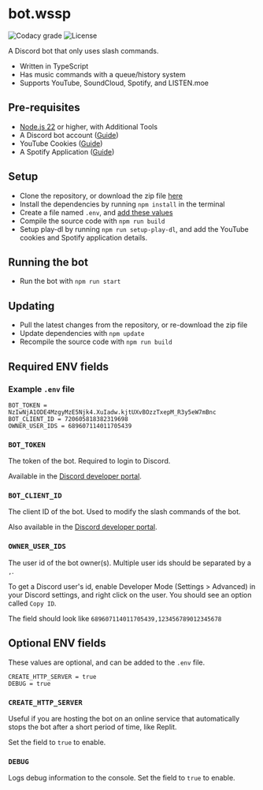 # bot.wssp
![Codacy grade][codacy_grade] ![License][license]

A Discord bot that only uses slash commands.

- Written in TypeScript
- Has music commands with a queue/history system
- Supports YouTube, SoundCloud, Spotify, and LISTEN.moe

## Pre-requisites
- [Node.js 22](https://nodejs.org/en) or higher, with Additional Tools
- A Discord bot account ([Guide](https://discordjs.guide/preparations/setting-up-a-bot-application.html#creating-your-bot-application))
- YouTube Cookies ([Guide](https://github.com/play-dl/play-dl/tree/6a8569feb8c562bb8218ecfd72850c3686d96256/instructions#youtube-cookies))
- A Spotify Application ([Guide](https://github.com/play-dl/play-dl/tree/6a8569feb8c562bb8218ecfd72850c3686d96256/instructions#spotify))

## Setup
- Clone the repository, or download the zip file [here](https://github.com/ywssp/bot.wssp/archive/refs/heads/main.zip)
- Install the dependencies by running `npm install` in the terminal
- Create a file named `.env`, and [add these values](#required-env-fields)
- Compile the source code with `npm run build`
- Setup play-dl by running `npm run setup-play-dl`, and add the YouTube cookies and Spotify application details.

## Running the bot
- Run the bot with `npm run start`


## Updating
- Pull the latest changes from the repository, or re-download the zip file
- Update dependencies with `npm update`
- Recompile the source code with `npm run build`

## Required ENV fields
### Example `.env` file

```env\
BOT_TOKEN = NzIwNjA1ODE4MzgyMzE5Njk4.XuIadw.kjtUXvBOzzTxepM_R3y5eW7mBnc
BOT_CLIENT_ID = 720605818382319698
OWNER_USER_IDS = 689607114011705439
```

### `BOT_TOKEN`

The token of the bot. Required to login to Discord.

Available in the [Discord developer portal](https://discord.com/developers/applications).

### `BOT_CLIENT_ID`

The client ID of the bot. Used to modify the slash commands of the bot.

Also available in the [Discord developer portal](https://discord.com/developers/applications).

### `OWNER_USER_IDS`

The user id of the bot owner(s). Multiple user ids should be separated by a `,`.

To get a Discord user's id, enable Developer Mode (Settings > Advanced) in your Discord settings, and right click on the user. You should see an option called `Copy ID`.

The field should look like `689607114011705439,123456789012345678`


## Optional ENV fields
These values are optional, and can be added to the `.env` file.

```env
CREATE_HTTP_SERVER = true
DEBUG = true
```

### `CREATE_HTTP_SERVER`

Useful if you are hosting the bot on an online service that automatically stops the bot after a short period of time, like Replit.

Set the field to `true` to enable.

### `DEBUG`
Logs debug information to the console. Set the field to `true` to enable.

[codacy_grade]: https://img.shields.io/codacy/grade/52ab11c35a2e43a9a536568e7d562115?style=flat-square&logo=codacy&logoWidth=12&label=Code+Quality
[license]: https://img.shields.io/github/license/ywssp/bot.wssp?label=License&style=flat-square

